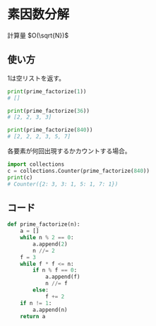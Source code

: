 # 素因数分解
計算量 $O(\sqrt{N})$
## 使い方

1は空リストを返す。
```Python
print(prime_factorize(1))
# []

print(prime_factorize(36))
# [2, 2, 3, 3]

print(prime_factorize(840))
# [2, 2, 2, 3, 5, 7]
```

各要素が何回出現するかカウントする場合。
```Python
import collections
c = collections.Counter(prime_factorize(840))
print(c)
# Counter({2: 3, 3: 1, 5: 1, 7: 1})
```

## コード
```Python
def prime_factorize(n):
    a = []
    while n % 2 == 0:
        a.append(2)
        n //= 2
    f = 3
    while f * f <= n:
        if n % f == 0:
            a.append(f)
            n //= f
        else:
            f += 2
    if n != 1:
        a.append(n)
    return a
```
